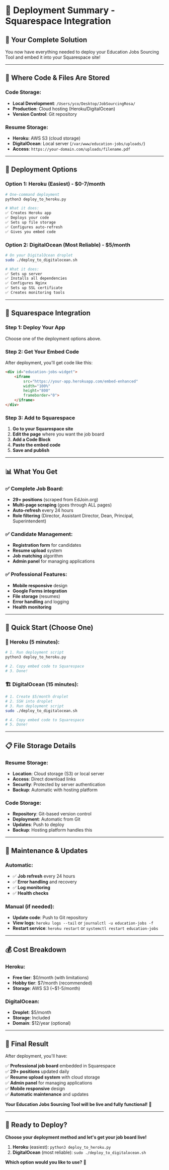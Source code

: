 # 🚀 Deployment Summary - Squarespace Integration

## 🎯 **Your Complete Solution**

You now have everything needed to deploy your Education Jobs Sourcing Tool and embed it into your Squarespace site!

---

## 📁 **Where Code & Files Are Stored**

### **Code Storage:**
- **Local Development**: `/Users/yco/Desktop/JobSourcingRosa/`
- **Production**: Cloud hosting (Heroku/DigitalOcean)
- **Version Control**: Git repository

### **Resume Storage:**
- **Heroku**: AWS S3 (cloud storage)
- **DigitalOcean**: Local server (`/var/www/education-jobs/uploads/`)
- **Access**: `https://your-domain.com/uploads/filename.pdf`

---

## 🚀 **Deployment Options**

### **Option 1: Heroku (Easiest) - $0-7/month**
```bash
# One-command deployment
python3 deploy_to_heroku.py

# What it does:
✅ Creates Heroku app
✅ Deploys your code
✅ Sets up file storage
✅ Configures auto-refresh
✅ Gives you embed code
```

### **Option 2: DigitalOcean (Most Reliable) - $5/month**
```bash
# On your DigitalOcean droplet
sudo ./deploy_to_digitalocean.sh

# What it does:
✅ Sets up server
✅ Installs all dependencies
✅ Configures Nginx
✅ Sets up SSL certificate
✅ Creates monitoring tools
```

---

## 🔗 **Squarespace Integration**

### **Step 1: Deploy Your App**
Choose one of the deployment options above.

### **Step 2: Get Your Embed Code**
After deployment, you'll get code like this:
```html
<div id="education-jobs-widget">
    <iframe 
        src="https://your-app.herokuapp.com/embed-enhanced" 
        width="100%" 
        height="800" 
        frameborder="0">
    </iframe>
</div>
```

### **Step 3: Add to Squarespace**
1. **Go to your Squarespace site**
2. **Edit the page** where you want the job board
3. **Add a Code Block**
4. **Paste the embed code**
5. **Save and publish**

---

## 📊 **What You Get**

### **✅ Complete Job Board:**
- **29+ positions** (scraped from EdJoin.org)
- **Multi-page scraping** (goes through ALL pages)
- **Auto-refresh** every 24 hours
- **Role filtering** (Director, Assistant Director, Dean, Principal, Superintendent)

### **✅ Candidate Management:**
- **Registration form** for candidates
- **Resume upload** system
- **Job matching** algorithm
- **Admin panel** for managing applications

### **✅ Professional Features:**
- **Mobile responsive** design
- **Google Forms integration**
- **File storage** (resumes)
- **Error handling** and logging
- **Health monitoring**

---

## 🎯 **Quick Start (Choose One)**

### **🚀 Heroku (5 minutes):**
```bash
# 1. Run deployment script
python3 deploy_to_heroku.py

# 2. Copy embed code to Squarespace
# 3. Done!
```

### **🏗️ DigitalOcean (15 minutes):**
```bash
# 1. Create $5/month droplet
# 2. SSH into droplet
# 3. Run deployment script
sudo ./deploy_to_digitalocean.sh

# 4. Copy embed code to Squarespace
# 5. Done!
```

---

## 📋 **File Storage Details**

### **Resume Storage:**
- **Location**: Cloud storage (S3) or local server
- **Access**: Direct download links
- **Security**: Protected by server authentication
- **Backup**: Automatic with hosting platform

### **Code Storage:**
- **Repository**: Git-based version control
- **Deployment**: Automatic from Git
- **Updates**: Push to deploy
- **Backup**: Hosting platform handles this

---

## 🔧 **Maintenance & Updates**

### **Automatic:**
- ✅ **Job refresh** every 24 hours
- ✅ **Error handling** and recovery
- ✅ **Log monitoring**
- ✅ **Health checks**

### **Manual (if needed):**
- **Update code**: Push to Git repository
- **View logs**: `heroku logs --tail` or `journalctl -u education-jobs -f`
- **Restart service**: `heroku restart` or `systemctl restart education-jobs`

---

## 💰 **Cost Breakdown**

### **Heroku:**
- **Free tier**: $0/month (with limitations)
- **Hobby tier**: $7/month (recommended)
- **Storage**: AWS S3 (~$1-5/month)

### **DigitalOcean:**
- **Droplet**: $5/month
- **Storage**: Included
- **Domain**: $12/year (optional)

---

## 🎉 **Final Result**

After deployment, you'll have:

✅ **Professional job board** embedded in Squarespace  
✅ **29+ positions** updated daily  
✅ **Resume upload system** with cloud storage  
✅ **Admin panel** for managing applications  
✅ **Mobile responsive** design  
✅ **Automatic maintenance** and updates  

**Your Education Jobs Sourcing Tool will be live and fully functional!** 🚀

---

## 🚀 **Ready to Deploy?**

**Choose your deployment method and let's get your job board live!**

1. **Heroku** (easiest): `python3 deploy_to_heroku.py`
2. **DigitalOcean** (most reliable): `sudo ./deploy_to_digitalocean.sh`

**Which option would you like to use?** 🤔

